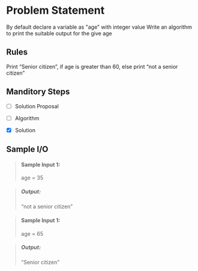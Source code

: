 # Problem Statement

By default declare a variable as "age" with integer value
Write an algorithm to print the suitable output for the give age

## Rules

Print “Senior citizen”, if age is greater than 60, else print “not a senior citizen”

## Manditory Steps

- [ ] Solution Proposal
- [ ] Algorithm
- [x] Solution


## Sample I/O

> #### Sample Input 1:
>age = 35

> ##### Output:
> “not a senior citizen”

> #### Sample Input 1:
> age = 65

> ##### Output:
> “Senior citizen”
